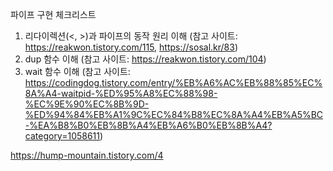 파이프 구현 체크리스트

1. 리다이렉션(<, >)과 파이프의 동작 원리 이해
(참고 사이트: https://reakwon.tistory.com/115, https://sosal.kr/83)
2. dup 함수 이해 
(참고 사이트: https://reakwon.tistory.com/104)
3. wait 함수 이해 
(참고 사이트: https://codingdog.tistory.com/entry/%EB%A6%AC%EB%88%85%EC%8A%A4-waitpid-%ED%95%A8%EC%88%98-%EC%9E%90%EC%8B%9D-%ED%94%84%EB%A1%9C%EC%84%B8%EC%8A%A4%EB%A5%BC-%EA%B8%B0%EB%8B%A4%EB%A6%B0%EB%8B%A4?category=1058611)

https://hump-mountain.tistory.com/4
